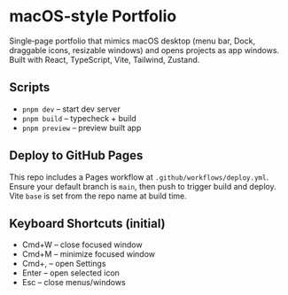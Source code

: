 # macOS‑style Portfolio

Single‑page portfolio that mimics macOS desktop (menu bar, Dock, draggable icons, resizable windows) and opens projects as app windows. Built with React, TypeScript, Vite, Tailwind, Zustand.

## Scripts

- `pnpm dev` – start dev server
- `pnpm build` – typecheck + build
- `pnpm preview` – preview built app

## Deploy to GitHub Pages

This repo includes a Pages workflow at `.github/workflows/deploy.yml`. Ensure your default branch is `main`, then push to trigger build and deploy. Vite `base` is set from the repo name at build time.

## Keyboard Shortcuts (initial)

- Cmd+W – close focused window
- Cmd+M – minimize focused window
- Cmd+, – open Settings
- Enter – open selected icon
- Esc – close menus/windows


